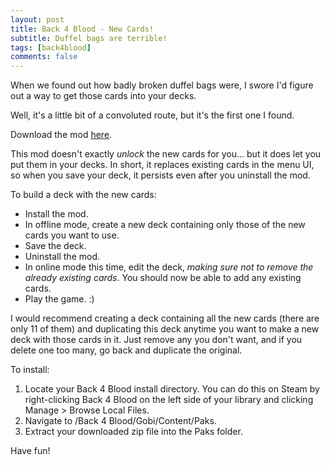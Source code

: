 ```yaml
---
layout: post
title: Back 4 Blood - New Cards!
subtitle: Duffel bags are terrible!
tags: [back4blood]
comments: false
---
```


When we found out how badly broken duffel bags were, I swore I'd figure out a way to get those cards into your decks.

Well, it's a little bit of a convoluted route, but it's the first one I found.

Download the mod [here](https://smooversyt.github.io/downloads/b4bmod-dlc2-cards.zip).

This mod doesn't exactly *unlock* the new cards for you... but it does let you put them in your decks. In short, it replaces existing cards in the menu UI, so when you save your deck, it persists even after you uninstall the mod.

To build a deck with the new cards:
- Install the mod.
- In offline mode, create a new deck containing only those of the new cards you want to use.
- Save the deck.
- Uninstall the mod.
- In online mode this time, edit the deck, *making sure not to remove the already existing cards*. You should now be able to add any existing cards.
- Play the game. :)

I would recommend creating a deck containing all the new cards (there are only 11 of them) and duplicating this deck anytime you want to make a new deck with those cards in it. Just remove any you don't want, and if you delete one too many, go back and duplicate the original.

To install:
1. Locate your Back 4 Blood install directory. You can do this on Steam by right-clicking Back 4 Blood on the left side of your library and clicking Manage > Browse Local Files.
2. Navigate to /Back 4 Blood/Gobi/Content/Paks.
3. Extract your downloaded zip file into the Paks folder.

Have fun!
